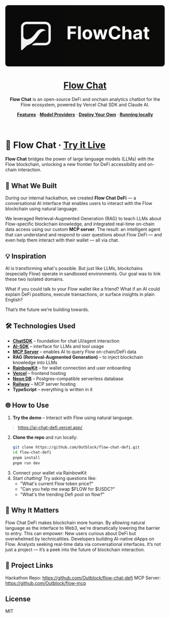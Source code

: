 <a href="https://flowchart.app/">
  <img alt="Flow Chat: DeFi & Onchain Analysis for Flow" src="public/images/banner.png">
  <h1 align="center">Flow Chat</h1>
</a>

<p align="center">
  <strong>Flow Chat</strong> is an open-source DeFi and onchain analytics chatbot for the Flow ecosystem, powered by Vercel Chat SDK and Claude AI.
</p>

<p align="center">
  <a href="#features"><strong>Features</strong></a> ·
  <a href="#model-providers"><strong>Model Providers</strong></a> ·
  <a href="#deploy-your-own"><strong>Deploy Your Own</strong></a> ·
  <a href="#running-locally"><strong>Running locally</strong></a>
</p>
<br/>

# 🧠 Flow Chat · [Try it Live](https://ai-chat-defi.vercel.app/)

**Flow Chat** bridges the power of large language models (LLMs) with the Flow blockchain, unlocking a new frontier for DeFi accessibility and on-chain interaction.

## 🚀 What We Built

During our internal hackathon, we created **Flow Chat DeFi** — a conversational AI interface that enables users to interact with the Flow blockchain using natural language.

We leveraged Retrieval-Augmented Generation (RAG) to teach LLMs about Flow-specific blockchain knowledge, and integrated real-time on-chain data access using our custom **MCP server**. The result: an intelligent agent that can understand and respond to user questions about Flow DeFi — and even help them interact with their wallet — all via chat.

## 💡 Inspiration

AI is transforming what's possible. But just like LLMs, blockchains (especially Flow) operate in sandboxed environments. Our goal was to link these two isolated domains.

What if you could talk to your Flow wallet like a friend? What if an AI could explain DeFi positions, execute transactions, or surface insights in plain English?

That’s the future we’re building towards.

## 🛠️ Technologies Used

- **[ChatSDK](https://chat-sdk.dev/)** – foundation for chat UI/agent interaction
- **[AI-SDK](https://ai-sdk.dev/)** – interface for LLMs and tool usage
- **[MCP Server](https://github.com/Outblock/flow-mcp)** – enables AI to query Flow on-chain/DeFi data
- **RAG (Retrieval-Augmented Generation)** – to inject blockchain knowledge into LLMs
- **[RainbowKit](https://rainbowkit.com/)** – for wallet connection and user onboarding
- **[Vercel](https://vercel.com)** – frontend hosting
- **[Neon DB](https://neon.com/)** – Postgres-compatible serverless database
- **[Railway](https://railway.com/)** – MCP server hosting
- **TypeScript** – everything is written in it

## 🌐 How to Use

1. **Try the demo** – Interact with Flow using natural language.
  > https://ai-chat-defi.vercel.app/
2. **Clone the repo** and run locally:
   ```bash
   git clone https://github.com/Outblock/flow-chat-defi.git
   cd flow-chat-defi
   pnpm install
   pnpm run dev
   ```
3. Connect your wallet via RainbowKit
4. Start chatting! Try asking questions like:
   - "What's current Flow token price?"
   - "Can you help me swap $FLOW for $USDC?"
   - "What's the trending Defi pool on flow?"

## 🌟 Why It Matters
Flow Chat DeFi makes blockchain more human.
By allowing natural language as the interface to Web3, we're dramatically lowering the barrier to entry. This can empower:
New users curious about DeFi but overwhelmed by technicalities.
Developers building AI-native dApps on Flow.
Analysts seeking real-time data via conversational interfaces.
It’s not just a project — it’s a peek into the future of blockchain interaction.

## 📎 Project Links
Hackathon Repo: https://github.com/Outblock/flow-chat-defi
MCP Server: https://github.com/Outblock/flow-mcp

## License

MIT
